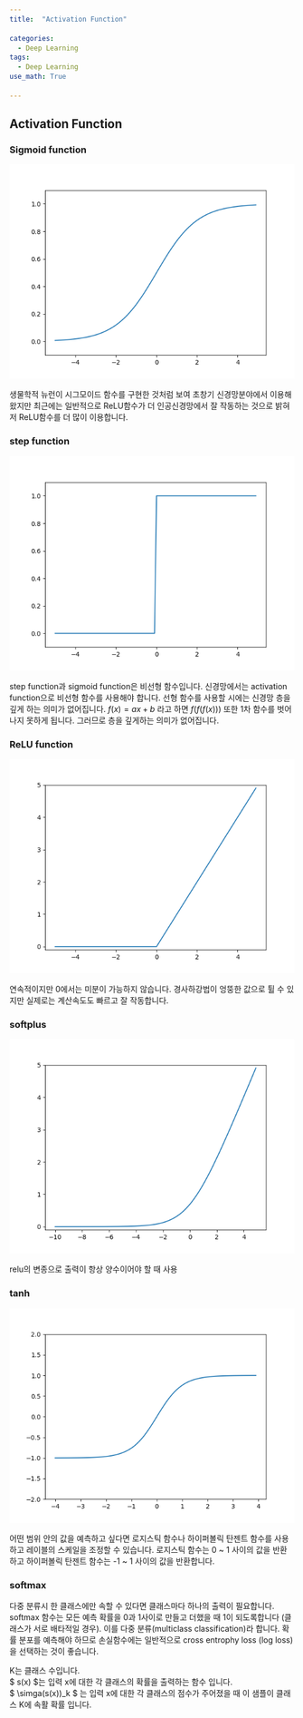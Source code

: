 ```yaml
---
title:  "Activation Function"

categories:
  - Deep Learning 
tags:
  - Deep Learning 
use_math: True 

---
```


## Activation Function

### Sigmoid function

![sigmoid](/assets/images/sigmoid.png)

생물학적 뉴런이 시그모이드 함수를 구현한 것처럼 보여 초창기 신경망분야에서 이용해 왔지만 최근에는 
일반적으로 ReLU함수가 더 인공신경망에서 잘 작동하는 것으로 밝혀저 ReLU함수를 더 많이 이용합니다.
### step function

![step function](/assets/images/step_function.png)

step function과 sigmoid function은 비선형 함수입니다. 신경망에서는 activation function으로 비선형 함수를 사용해야 합니다. 선형 함수를 사용할 시에는 신경망 층을 깊게 하는
의미가 없어집니다. $f(x) = ax+b$ 라고 하면 $f(f(f(x)))$ 또한 1차 함수를 벗어나지 못하게 됩니다. 그러므로 층을 깊게하는 의미가 없어집니다.

### ReLU function

![ReLU function](/assets/images/relu.png)

연속적이지만 0에서는 미분이 가능하지 않습니다.
경사하강법이 엉뚱한 값으로 튈 수 있지만 실제로는 계산속도도 빠르고 잘 작동합니다.

### softplus

![softplus function](/assets/images/softplus.png)

relu의 변종으로 출력이 항상 양수이어야 할 때 사용

### tanh

![tanh](/assets/images/tanh.png)

어떤 범위 안의 값을 예측하고 싶다면 로지스틱 함수나 하이퍼볼릭 탄젠트 함수를 사용하고 
레이블의 스케일을 조정할 수 있습니다. 로지스틱 함수는 0 ~ 1 사이의 값을 반환하고 하이퍼볼릭 탄젠트 함수는 
-1 ~ 1 사이의 값을 반환합니다.

### softmax

다중 분류시 한 클래스에만 속할 수 있다면 클래스마다 하나의 출력이 필요합니다.
softmax 함수는 모든 예측 확률을 0과 1사이로 만들고 더했을 때 1이 되도록합니다
(클래스가 서로 배타적일 경우). 이를 다중 분류(multiclass classification)라 합니다.
확률 분포를 예측해야 하므로 손실함수에는 일반적으로 cross entrophy loss (log loss)을 선택하는 것이 좋습니다.



K는 클래스 수입니다.\
$ s(x) $는 입력 x에 대한 각 클래스의 확률을 출력하는 함수 입니다.\
$ \simga(s(x))_k $ 는 입력 x에 대한 각 클래스의 점수가 주어졌을 때 이 샘플이 클래스 K에 속활 확률 입니다.
